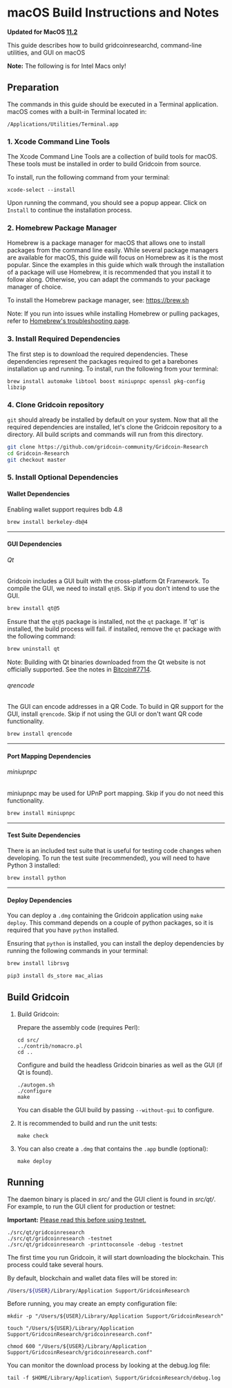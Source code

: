 # macOS Build Instructions and Notes

**Updated for MacOS [11.2](https://www.apple.com/macos/big-sur/)**

This guide describes how to build gridcoinresearchd, command-line utilities, and GUI on macOS

**Note:** The following is for Intel Macs only!

## Preparation
The commands in this guide should be executed in a Terminal application.
macOS comes with a built-in Terminal located in:

```
/Applications/Utilities/Terminal.app
```
### 1. Xcode Command Line Tools
The Xcode Command Line Tools are a collection of build tools for macOS.
These tools must be installed in order to build Gridcoin from source.

To install, run the following command from your terminal:

```shell
xcode-select --install
```

Upon running the command, you should see a popup appear.
Click on `Install` to continue the installation process.

### 2. Homebrew Package Manager
Homebrew is a package manager for macOS that allows one to install packages from the command line easily.
While several package managers are available for macOS, this guide will focus on Homebrew as it is the most popular.
Since the examples in this guide which walk through the installation of a package will use Homebrew, it is recommended that you install it to follow along.
Otherwise, you can adapt the commands to your package manager of choice.

To install the Homebrew package manager, see: https://brew.sh

Note: If you run into issues while installing Homebrew or pulling packages, refer to [Homebrew's troubleshooting page](https://docs.brew.sh/Troubleshooting).
### 3. Install Required Dependencies
The first step is to download the required dependencies.
These dependencies represent the packages required to get a barebones installation up and running.
To install, run the following from your terminal:

```shell
brew install automake libtool boost miniupnpc openssl pkg-config libzip
```

### 4. Clone Gridcoin repository

`git` should already be installed by default on your system.
Now that all the required dependencies are installed, let's clone the Gridcoin repository to a directory.
All build scripts and commands will run from this directory.

``` bash
git clone https://github.com/gridcoin-community/Gridcoin-Research
cd Gridcoin-Research
git checkout master
```

### 5. Install Optional Dependencies

#### Wallet Dependencies
Enabling wallet support requires bdb 4.8
``` bash
brew install berkeley-db@4
```

---

#### GUI Dependencies

###### Qt

Gridcoin includes a GUI built with the cross-platform Qt Framework.
To compile the GUI, we need to install `qt@5`.
Skip if you don't intend to use the GUI.

``` bash
brew install qt@5
```

Ensure that the `qt@5` package is installed, not the `qt` package.
If 'qt' is installed, the build process will fail.
if installed, remove the `qt` package with the following command:

``` bash
brew uninstall qt
```

Note: Building with Qt binaries downloaded from the Qt website is not officially supported.
See the notes in [Bitcoin#7714](https://github.com/bitcoin/bitcoin/issues/7714).

###### qrencode

The GUI can encode addresses in a QR Code. To build in QR support for the GUI, install `qrencode`.
Skip if not using the GUI or don't want QR code functionality.

``` bash
brew install qrencode
```
---

#### Port Mapping Dependencies

###### miniupnpc

miniupnpc may be used for UPnP port mapping.
Skip if you do not need this functionality.

``` bash
brew install miniupnpc
```

---

#### Test Suite Dependencies

There is an included test suite that is useful for testing code changes when developing.
To run the test suite (recommended), you will need to have Python 3 installed:

``` bash
brew install python
```

---

#### Deploy Dependencies

You can deploy a `.dmg` containing the Gridcoin application using `make deploy`.
This command depends on a couple of python packages, so it is required that you have `python` installed.

Ensuring that `python` is installed, you can install the deploy dependencies by running the following commands in your terminal:

``` bash
brew install librsvg
```

``` bash
pip3 install ds_store mac_alias
```

## Build Gridcoin

1.  Build Gridcoin:

    Prepare the assembly code (requires Perl):
    ```shell
    cd src/
    ../contrib/nomacro.pl
    cd ..
    ```

    Configure and build the headless Gridcoin binaries as well as the GUI (if Qt is found).
    ```shell
    ./autogen.sh
    ./configure
    make
    ```
    You can disable the GUI build by passing `--without-gui` to configure.

2.  It is recommended to build and run the unit tests:
    ```shell
    make check
    ```

3.  You can also create a  `.dmg` that contains the `.app` bundle (optional):
    ```shell
    make deploy
    ```

## Running

The daemon binary is placed in _src/_ and the GUI client is found in _src/qt/_.
For example, to run the GUI client for production or testnet:

**Important:** [Please read this before using testnet.](https://gridcoin.us/wiki/testnet)

```shell
./src/qt/gridcoinresearch
./src/qt/gridcoinresearch -testnet
./src/qt/gridcoinresearch -printtoconsole -debug -testnet
```

The first time you run Gridcoin, it will start downloading the blockchain. This process could
take several hours.

By default, blockchain and wallet data files will be stored in:

``` bash
/Users/${USER}/Library/Application Support/GridcoinResearch
```

Before running, you may create an empty configuration file:
```shell
mkdir -p "/Users/${USER}/Library/Application Support/GridcoinResearch"

touch "/Users/${USER}/Library/Application Support/GridcoinResearch/gridcoinresearch.conf"

chmod 600 "/Users/${USER}/Library/Application Support/GridcoinResearch/gridcoinresearch.conf"
```

You can monitor the download process by looking at the debug.log file:
```shell
tail -f $HOME/Library/Application\ Support/GridcoinResearch/debug.log
```
